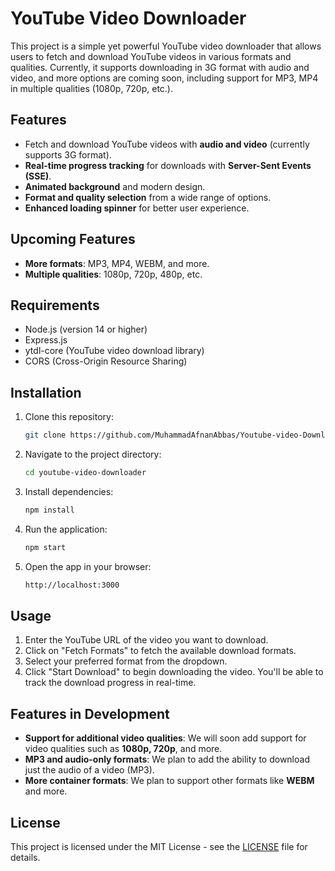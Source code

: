 # YouTube Video Downloader

This project is a simple yet powerful YouTube video downloader that allows users to fetch and download YouTube videos in various formats and qualities. Currently, it supports downloading in 3G format with audio and video, and more options are coming soon, including support for MP3, MP4 in multiple qualities (1080p, 720p, etc.).

## Features

* Fetch and download YouTube videos with **audio and video** (currently supports 3G format).
* **Real-time progress tracking** for downloads with **Server-Sent Events (SSE)**.
* **Animated background** and modern design.
* **Format and quality selection** from a wide range of options.
* **Enhanced loading spinner** for better user experience.

## Upcoming Features

* **More formats**: MP3, MP4, WEBM, and more.
* **Multiple qualities**: 1080p, 720p, 480p, etc.

## Requirements

* Node.js (version 14 or higher)
* Express.js
* ytdl-core (YouTube video download library)
* CORS (Cross-Origin Resource Sharing)

## Installation

1. Clone this repository:

   ```bash
   git clone https://github.com/MuhammadAfnanAbbas/Youtube-video-Downloader.git
   ```

2. Navigate to the project directory:

   ```bash
   cd youtube-video-downloader
   ```

3. Install dependencies:

   ```bash
   npm install
   ```

4. Run the application:

   ```bash
   npm start
   ```

5. Open the app in your browser:

   ```bash
   http://localhost:3000
   ```

## Usage

1. Enter the YouTube URL of the video you want to download.
2. Click on "Fetch Formats" to fetch the available download formats.
3. Select your preferred format from the dropdown.
4. Click "Start Download" to begin downloading the video. You'll be able to track the download progress in real-time.

## Features in Development

* **Support for additional video qualities**: We will soon add support for video qualities such as **1080p, 720p**, and more.
* **MP3 and audio-only formats**: We plan to add the ability to download just the audio of a video (MP3).
* **More container formats**: We plan to support other formats like **WEBM** and more.

## License

This project is licensed under the MIT License - see the [LICENSE](LICENSE) file for details.